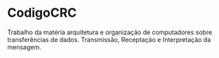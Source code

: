# CodigoCRC
Trabalho da matéria arquitetura e organização de computadores sobre transferências de dados. Transmissão, Receptação e Interpretação da mensagem.
